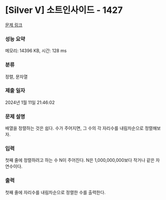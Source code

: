 # [Silver V] 소트인사이드 - 1427 

[문제 링크](https://www.acmicpc.net/problem/1427) 

### 성능 요약

메모리: 14396 KB, 시간: 128 ms

### 분류

정렬, 문자열

### 제출 일자

2024년 1월 11일 21:46:02

### 문제 설명

<p>배열을 정렬하는 것은 쉽다. 수가 주어지면, 그 수의 각 자리수를 내림차순으로 정렬해보자.</p>

### 입력 

 <p>첫째 줄에 정렬하려고 하는 수 N이 주어진다. N은 1,000,000,000보다 작거나 같은 자연수이다.</p>

### 출력 

 <p>첫째 줄에 자리수를 내림차순으로 정렬한 수를 출력한다.</p>

